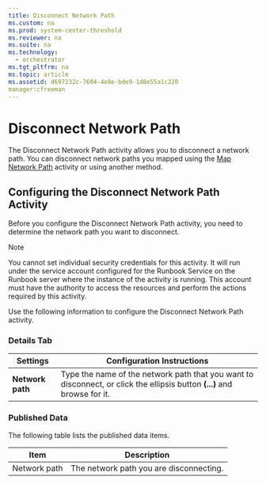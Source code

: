 ```yaml
---
title: Disconnect Network Path
ms.custom: na
ms.prod: system-center-threshold
ms.reviewer: na
ms.suite: na
ms.technology: 
  - orchestrator
ms.tgt_pltfrm: na
ms.topic: article
ms.assetid: d697232c-7604-4e8e-bde9-1d8e55a1c220
manager:cfreeman
---
```

# Disconnect Network Path
The Disconnect Network Path activity allows you to disconnect a network path. You can disconnect network paths you mapped using the [Map Network Path](../../orch/reference/Map-Network-Path.md) activity or using another method.  
  
## Configuring the Disconnect Network Path Activity  
Before you configure the Disconnect Network Path activity, you need to determine the network path you want to disconnect.  
  
> [!NOTE]  
> You cannot set individual security credentials for this activity. It will run under the service account configured for the Runbook Service on the Runbook server where the instance of the activity is running. This account must have the authority to access the resources and perform the actions required by this activity.  
  
Use the following information to configure the Disconnect Network Path activity.  
  
### Details Tab  
  
|Settings|Configuration Instructions|  
|------------|------------------------------|  
|**Network path**|Type the name of the network path that you want to disconnect, or click the ellipsis button **\(...\)** and browse for it.|  
  
### Published Data  
The following table lists the published data items.  
  
|Item|Description|  
|--------|---------------|  
|Network path|The network path you are disconnecting.|  
  
